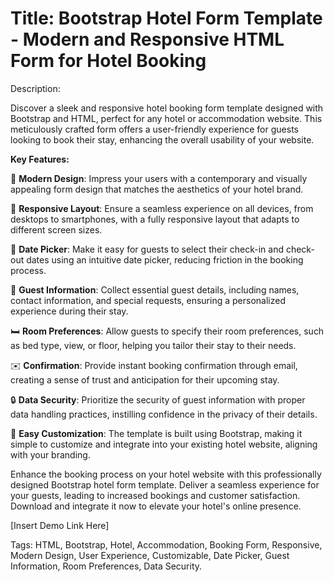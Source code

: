 
# Title: Bootstrap Hotel Form Template - Modern and Responsive HTML Form for Hotel Booking

Description:

Discover a sleek and responsive hotel booking form template designed with Bootstrap and HTML, perfect for any hotel or accommodation website. This meticulously crafted form offers a user-friendly experience for guests looking to book their stay, enhancing the overall usability of your website.

**Key Features:**

🏨 **Modern Design**: Impress your users with a contemporary and visually appealing form design that matches the aesthetics of your hotel brand.

📱 **Responsive Layout**: Ensure a seamless experience on all devices, from desktops to smartphones, with a fully responsive layout that adapts to different screen sizes.

📅 **Date Picker**: Make it easy for guests to select their check-in and check-out dates using an intuitive date picker, reducing friction in the booking process.

👥 **Guest Information**: Collect essential guest details, including names, contact information, and special requests, ensuring a personalized experience during their stay.

🛏️ **Room Preferences**: Allow guests to specify their room preferences, such as bed type, view, or floor, helping you tailor their stay to their needs.

✉️ **Confirmation**: Provide instant booking confirmation through email, creating a sense of trust and anticipation for their upcoming stay.

🔒 **Data Security**: Prioritize the security of guest information with proper data handling practices, instilling confidence in the privacy of their details.

🔧 **Easy Customization**: The template is built using Bootstrap, making it simple to customize and integrate into your existing hotel website, aligning with your branding.

Enhance the booking process on your hotel website with this professionally designed Bootstrap hotel form template. Deliver a seamless experience for your guests, leading to increased bookings and customer satisfaction. Download and integrate it now to elevate your hotel's online presence.

[Insert Demo Link Here]

Tags: HTML, Bootstrap, Hotel, Accommodation, Booking Form, Responsive, Modern Design, User Experience, Customizable, Date Picker, Guest Information, Room Preferences, Data Security.
